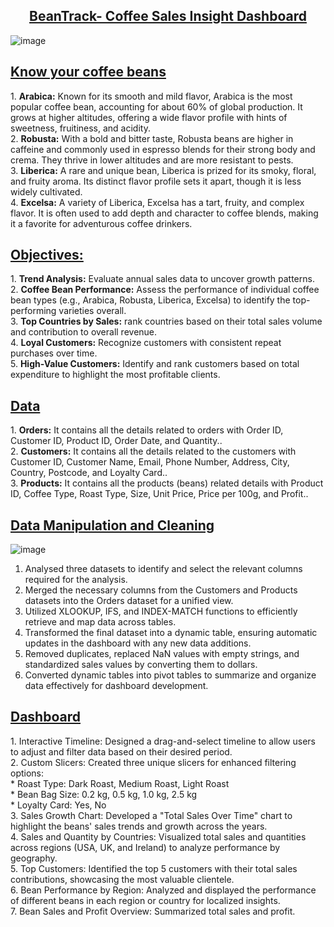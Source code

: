 <div align = "center"><h2><u>BeanTrack- Coffee Sales Insight Dashboard</u></h2></div>

![image](https://github.com/user-attachments/assets/795be1b2-7322-4db1-a9d9-5634b206ec7f)

<h2><u>Know your coffee beans</u></h2>
<p>
1. <b>Arabica:</b> Known for its smooth and mild flavor, Arabica is the most popular coffee bean, accounting for about 60% of global production. It grows at higher altitudes, offering a wide flavor profile with hints of sweetness, fruitiness, and acidity.</br>
2. <b>Robusta:</b> With a bold and bitter taste, Robusta beans are higher in caffeine and commonly used in espresso blends for their strong body and crema. They thrive in lower altitudes and are more resistant to pests.</br>
3. <b>Liberica:</b> A rare and unique bean, Liberica is prized for its smoky, floral, and fruity aroma. Its distinct flavor profile sets it apart, though it is less widely cultivated.</br>
4. <b>Excelsa:</b> A variety of Liberica, Excelsa has a tart, fruity, and complex flavor. It is often used to add depth and character to coffee blends, making it a favorite for adventurous coffee drinkers.</br>
</p>

<h2><u>Objectives:</u></h2>
<p>
1. <b>Trend Analysis:</b> Evaluate annual sales data to uncover growth patterns.</br>
2. <b>Coffee Bean Performance:</b> Assess the performance of individual coffee bean types (e.g., Arabica, Robusta, Liberica, Excelsa) to identify the top-performing varieties overall.</br>
3. <b>Top Countries by Sales:</b> rank countries based on their total sales volume and contribution to overall revenue.</br>
4. <b>Loyal Customers:</b> Recognize customers with consistent repeat purchases over time.</br>
5. <b>High-Value Customers:</b> Identify and rank customers based on total expenditure to highlight the most profitable clients.</br>
</p>

<h2><u>Data</u></h2>
<p>
1. <b>Orders:</b> It contains all the details related to orders with Order ID, Customer ID, Product ID, Order Date, and Quantity..</br>
2. <b>Customers:</b> It contains all the details related to the customers with Customer ID, Customer Name, Email, Phone Number, Address, City, Country, Postcode, and Loyalty Card..</br>
3. <b>Products:</b> It contains all the products (beans) related details with Product ID, Coffee Type, Roast Type, Size, Unit Price, Price per 100g, and Profit..</br>
</p>

<h2><u>Data Manipulation and Cleaning</u></h2>
<p>
  
  ![image](https://github.com/user-attachments/assets/18105188-08f0-4e7c-9810-e9a3155e0eb8)

1. Analysed three datasets to identify and select the relevant columns required for the analysis.</br>
2. Merged the necessary columns from the Customers and Products datasets into the Orders dataset for a unified view.</br>
3. Utilized XLOOKUP, IFS, and INDEX-MATCH functions to efficiently retrieve and map data across tables.</br>
3. Transformed the final dataset into a dynamic table, ensuring automatic updates in the dashboard with any new data additions.</br>
5. Removed duplicates, replaced NaN values with empty strings, and standardized sales values by converting them to dollars.</br>
6. Converted dynamic tables into pivot tables to summarize and organize data effectively for dashboard development.</br>
</p>

<h2><u>Dashboard</u></h2>
1. Interactive Timeline: Designed a drag-and-select timeline to allow users to adjust and filter data based on their desired period.</br>
2. Custom Slicers: Created three unique slicers for enhanced filtering options:</br>
  * Roast Type: Dark Roast, Medium Roast, Light Roast</br>
  * Bean Bag Size: 0.2 kg, 0.5 kg, 1.0 kg, 2.5 kg</br>
  * Loyalty Card: Yes, No</br>
3. Sales Growth Chart: Developed a "Total Sales Over Time" chart to highlight the beans' sales trends and growth across the years.</br>
4. Sales and Quantity by Countries: Visualized total sales and quantities across regions (USA, UK, and Ireland) to analyze performance by geography.</br>
5. Top Customers: Identified the top 5 customers with their total sales contributions, showcasing the most valuable clientele.</br>
6. Bean Performance by Region: Analyzed and displayed the performance of different beans in each region or country for localized insights.</br>
7. Bean Sales and Profit Overview: Summarized total sales and profit.</br>



